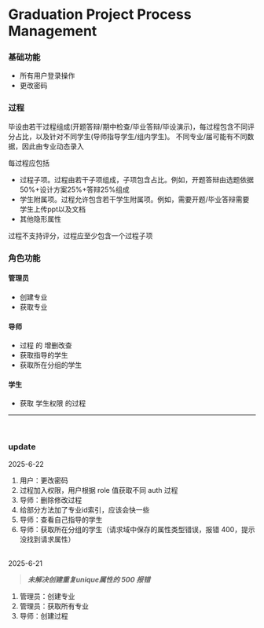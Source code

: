 # Graduation Project Process Management

### 基础功能

 - 所有用户登录操作
 - 更改密码

### 过程

毕设由若干过程组成(开题答辩/期中检查/毕业答辩/毕设演示)，每过程包含不同评分占比，以及针对不同学生(导师指导学生/组内学生)。 不同专业/届可能有不同数据，因此由专业动态录入

每过程应包括

 - 过程子项。过程由若干子项组成，子项包含占比。例如，开题答辩由选题依据50%+设计方案25%+答辩25%组成
 - 学生附属项。过程允许包含若干学生附属项。例如，需要开题/毕业答辩需要学生上传ppt以及文档
 - 其他隐形属性

过程不支持评分，过程应至少包含一个过程子项

### 角色功能

#### 管理员

 - 创建专业
 - 获取专业

#### 导师

 - 过程 的 增删改查
 - 获取指导的学生
 - 获取所在分组的学生

#### 学生

 - 获取 学生权限 的过程

<hr>
<br>

### update

2025-6-22

1. 用户：更改密码
2. 过程加入权限，用户根据 role 值获取不同 auth 过程
3. 导师：删除修改过程
4. 给部分方法加了专业id索引，应该会快一些
5. 导师：查看自己指导的学生
6. 导师：获取所在分组的学生（请求域中保存的属性类型错误，报错 400，提示没找到请求属性）

<br>
2025-6-21

> ***未解决创建重复unique属性的 500 报错***

1. 管理员：创建专业
2. 管理员：获取所有专业
3. 导师：创建过程